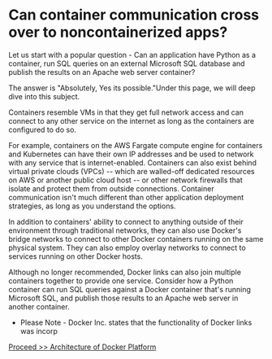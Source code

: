 # Can container communication cross over to noncontainerized apps?

Let us start with a popular question - Can an application have Python as a container, run SQL queries on an external Microsoft SQL database and publish the results on an Apache web server container? 

The answer is "Absolutely, Yes its possible."Under this page, we will deep dive into this subject.

Containers resemble VMs in that they get full network access and can connect to any other service on the internet as long as the containers are configured to do so.

For example, containers on the AWS Fargate compute engine for containers and Kubernetes can have their own IP addresses and be used to network with any service that is internet-enabled. Containers can also exist behind virtual private clouds (VPCs) -- which are walled-off dedicated resources on AWS or another public cloud host -- or other network firewalls that isolate and protect them from outside connections. Container communication isn't much different than other application deployment strategies, as long as you understand the options.

In addition to containers' ability to connect to anything outside of their environment through traditional networks, they can also use Docker's bridge networks to connect to other Docker containers running on the same physical system. They can also employ overlay networks to connect to services running on other Docker hosts.

Although no longer recommended, Docker links can also join multiple containers together to provide one service. Consider how a Python container can run SQL queries against a Docker container that's running Microsoft SQL, and publish those results to an Apache web server in another container.

* Please Note - Docker Inc. states that the functionality of Docker links was incorp


[Proceed >> Architecture of Docker Platform](https://github.com/collabnix/dockerlabs/blob/master/beginners/architecture-of-docker.md)
